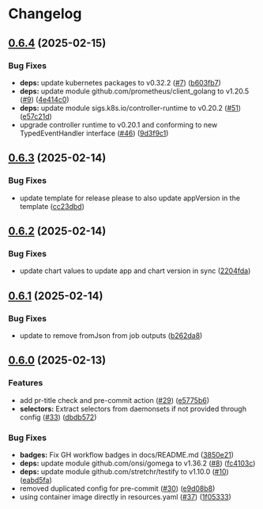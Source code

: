 # Changelog

## [0.6.4](https://github.com/pelotech/nidhogg/compare/v0.6.3...v0.6.4) (2025-02-15)


### Bug Fixes

* **deps:** update kubernetes packages to v0.32.2 ([#7](https://github.com/pelotech/nidhogg/issues/7)) ([b603fb7](https://github.com/pelotech/nidhogg/commit/b603fb73d4bc939e463894b585fa08d3faa6eef6))
* **deps:** update module github.com/prometheus/client_golang to v1.20.5 ([#9](https://github.com/pelotech/nidhogg/issues/9)) ([4e414c0](https://github.com/pelotech/nidhogg/commit/4e414c0ccfed7e67a5127bc4c60c00ab36052ea7))
* **deps:** update module sigs.k8s.io/controller-runtime to v0.20.2 ([#51](https://github.com/pelotech/nidhogg/issues/51)) ([e57c21d](https://github.com/pelotech/nidhogg/commit/e57c21d963816f6baa4b07cc07d955e902258e20))
* upgrade controller runtime to v0.20.1 and conforming to new TypedEventHandler interface ([#46](https://github.com/pelotech/nidhogg/issues/46)) ([9d3f9c1](https://github.com/pelotech/nidhogg/commit/9d3f9c1b787f5f7a11fda6b6b3b64d514d394300))

## [0.6.3](https://github.com/pelotech/nidhogg/compare/v0.6.2...v0.6.3) (2025-02-14)


### Bug Fixes

* update template for release please to also update appVersion in the template ([cc23dbd](https://github.com/pelotech/nidhogg/commit/cc23dbd5ea5ad2f8f38626699c4d36038b420d6b))

## [0.6.2](https://github.com/pelotech/nidhogg/compare/v0.6.1...v0.6.2) (2025-02-14)


### Bug Fixes

* update chart values to update app and chart version in sync ([2204fda](https://github.com/pelotech/nidhogg/commit/2204fda99ea41abb3ff5748c9e5d774738dae7a4))

## [0.6.1](https://github.com/pelotech/nidhogg/compare/v0.6.0...v0.6.1) (2025-02-14)


### Bug Fixes

* update to remove fromJson from job outputs ([b262da8](https://github.com/pelotech/nidhogg/commit/b262da8b4a061ade45cc476771ee7c074cee6a91))

## [0.6.0](https://github.com/pelotech/nidhogg/compare/v0.5.3...v0.6.0) (2025-02-13)


### Features

* add pr-title check and pre-commit action ([#29](https://github.com/pelotech/nidhogg/issues/29)) ([e5775b6](https://github.com/pelotech/nidhogg/commit/e5775b6639c8866cb946d159926d9530ba08ee0a))
* **selectors:** Extract selectors from daemonsets if not provided through config ([#33](https://github.com/pelotech/nidhogg/issues/33)) ([dbdb572](https://github.com/pelotech/nidhogg/commit/dbdb5727ff2e986c73ce7fae492dc6ba9f662d3e))


### Bug Fixes

* **badges:** Fix GH workflow badges in docs/README.md ([3850e21](https://github.com/pelotech/nidhogg/commit/3850e2119e8559b7d621ed54e87c70326f40c904))
* **deps:** update module github.com/onsi/gomega to v1.36.2 ([#8](https://github.com/pelotech/nidhogg/issues/8)) ([fc4103c](https://github.com/pelotech/nidhogg/commit/fc4103c9514175cbcd555e7b3c283a4f05f0500d))
* **deps:** update module github.com/stretchr/testify to v1.10.0 ([#10](https://github.com/pelotech/nidhogg/issues/10)) ([eabd5fa](https://github.com/pelotech/nidhogg/commit/eabd5faed9c6d855250ca7e7f1ff52eda1a789c2))
* removed duplicated config for pre-commit ([#30](https://github.com/pelotech/nidhogg/issues/30)) ([e9d08b8](https://github.com/pelotech/nidhogg/commit/e9d08b8dad1ce7ce9b204cb3f79c67b20b748008))
* using container image directly in resources.yaml ([#37](https://github.com/pelotech/nidhogg/issues/37)) ([1f05333](https://github.com/pelotech/nidhogg/commit/1f053339642edb083decdf03e92709de433eec06))
